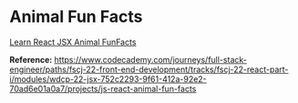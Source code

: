 # Animal Fun Facts

[Learn React JSX Animal FunFacts](https://www.youtube.com/watch?v=81mybnZPHDg)

**Reference:** https://www.codecademy.com/journeys/full-stack-engineer/paths/fscj-22-front-end-development/tracks/fscj-22-react-part-i/modules/wdcp-22-jsx-752c2293-9f61-412a-92e2-70ad6e01a0a7/projects/js-react-animal-fun-facts
